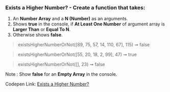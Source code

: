 ### Exists a Higher Number? - Create a function that takes: 

1. An **Number Array** and a **N (Number)** as an arguments. 
1. Shows **true** in the console, if **At Least One Number** of argument array is **Larger Than** or **Equal To N**.
1. Otherwise shows **false**.

> existsHigherNumberOrNot([89, 75, 57, 14, 110, 67], 115) ➞ false 

> existsHigherNumberOrNot([55, 20, 18, 2, 99], 47) ➞ true

> existsHigherNumberOrNot([], 23) ➞ false

Note : Show **false** for an **Empty Array** in the console.

Codepen Link: [Exists a Higher Number?](https://codepen.io/javascriptstudent/pen/bGVLxvw?editors=0012)